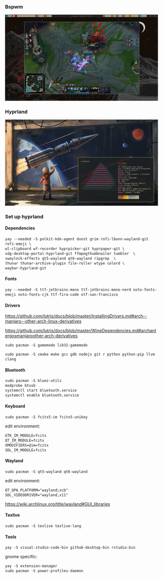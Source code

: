 ### Bspwm

<img src="img/327898468_1400218020514239_4879097187421492755_n.jpg">

### Hyprland

<img src="img/1677083250.png">

### Set up hyprland

#### Dependencies
```
yay --needed -S polkit-kde-agent dunst grim rofi-lbonn-wayland-git rofi-emoji \
wl-clipboard wf-recorder hyprpicker-git hyprpaper-git \
xdg-desktop-portal-hyprland-git ffmpegthumbnailer tumbler  \
swaylock-effects qt5-wayland qt6-wayland ripgrep  \
thunar thunar-archive-plugin file-roller wtype colord \
waybar-hyprland-git
```

#### Fonts
```
yay --needed -S ttf-jetbrains-mono ttf-jetbrains-mono-nerd noto-fonts-emoji noto-fonts-cjk ttf-fira-code otf-san-francisco 
```

#### Drivers
https://github.com/lutris/docs/blob/master/InstallingDrivers.md#arch--manjaro--other-arch-linux-derivatives

https://github.com/lutris/docs/blob/master/WineDependencies.md#archantergosmanjaroother-arch-derivatives

```
sudo pacman -S gamemode lib32-gamemode
```

```
sudo pacman -S cmake make gcc gdb nodejs git r python python-pip llvm clang
```

#### Bluetooth
```
sudo pacman -S bluez-utils
modprobe btusb
systemctl start bluetooth.service
systemctl enable bluetooth.service
```

#### Keyboard
```
sudo pacman -S fcitx5-im fcitx5-unikey
```

edit environment:
```
GTK_IM_MODULE=fcitx
QT_IM_MODULE=fcitx
XMODIFIERS=@im=fcitx
SDL_IM_MODULE=fcitx
```

#### Wayland
```
sudo pacman -S qt5-wayland qt6-wayland
```

edit environment:
```
QT_QPA_PLATFORM="wayland;xcb"
SDL_VIDEODRIVER="wayland,x11"
```
https://wiki.archlinux.org/title/wayland#GUI_libraries

#### Texlive
```
sudo pacman -S texlive texlive-lang
```

#### Tools
```
yay -S visual-studio-code-bin github-desktop-bin rstudio-bin 
```

gnome specific:
```
yay -S extension-manager
sudo pacman -S power-profiles-daemon
```
